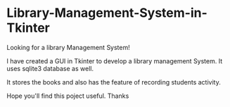 # Library-Management-System-in-Tkinter
Looking for a library Management System!

I have created a GUI in Tkinter to develop a library 
management System. It uses sqlite3 database as well.

It stores the books and also has the feature 
of recording students activity.

Hope you'll find this poject useful.
Thanks
